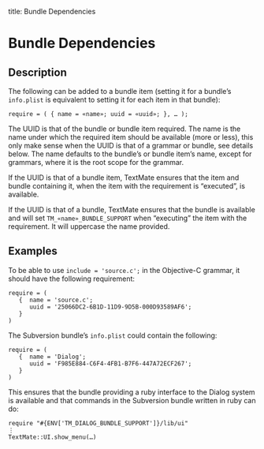 title: Bundle Dependencies

# Bundle Dependencies

## Description

The following can be added to a bundle item (setting it for a bundle’s `info.plist` is equivalent to setting it for each item in that bundle):

	require = ( { name = «name»; uuid = «uuid»; }, … );

The UUID is that of the bundle or bundle item required. The name is the name under which the required item should be available (more or less), this only make sense when the UUID is that of a grammar or bundle, see details below. The name defaults to the bundle’s or bundle item’s name, except for grammars, where it is the root scope for the grammar.

If the UUID is that of a bundle item, TextMate ensures that the item and bundle containing it, when the item with the requirement is “executed”, is available.

If the UUID is that of a bundle, TextMate ensures that the bundle is available and will set `TM_«name»_BUNDLE_SUPPORT` when “executing” the item with the requirement. It will uppercase the name provided.

## Examples

To be able to use `include = 'source.c';` in the Objective-C grammar, it should have the following requirement:

	require = (
	   {  name = 'source.c';
	      uuid = '25066DC2-6B1D-11D9-9D5B-000D93589AF6';
	   }
	)

The Subversion bundle’s `info.plist` could contain the following:

	require = (
	   {  name = 'Dialog';
	      uuid = 'F985E884-C6F4-4FB1-B7F6-447A72ECF267';
	   }
	)

This ensures that the bundle providing a ruby interface to the Dialog system is available and that commands in the Subversion bundle written in ruby can do:

	require "#{ENV['TM_DIALOG_BUNDLE_SUPPORT']}/lib/ui"
	⋮
	TextMate::UI.show_menu(…)

